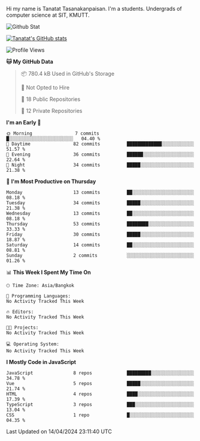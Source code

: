 Hi my name is Tanatat Tasanakanpaisan. I'm a students. Undergrads of computer science at SIT, KMUTT.

![Github Stat](https://github-profile-summary-cards.vercel.app/api/cards/profile-details?username=LilUzii-69&theme=dracula)

[![Tanatat's GitHub stats](https://github-readme-stats.vercel.app/api?username=LilUzii-69&show_icons=true&theme=radical)](https://github.com/anuraghazra/github-readme-stats)

<!--START_SECTION:waka-->
![Profile Views](http://img.shields.io/badge/Profile%20Views-0-blue)

**🐱 My GitHub Data** 

> 📦 780.4 kB Used in GitHub's Storage 
 > 
> 🚫 Not Opted to Hire
 > 
> 📜 18 Public Repositories 
 > 
> 🔑 12 Private Repositories 
 > 
**I'm an Early 🐤** 

```text
🌞 Morning                7 commits           █░░░░░░░░░░░░░░░░░░░░░░░░   04.40 % 
🌆 Daytime                82 commits          █████████████░░░░░░░░░░░░   51.57 % 
🌃 Evening                36 commits          ██████░░░░░░░░░░░░░░░░░░░   22.64 % 
🌙 Night                  34 commits          █████░░░░░░░░░░░░░░░░░░░░   21.38 % 
```
📅 **I'm Most Productive on Thursday** 

```text
Monday                   13 commits          ██░░░░░░░░░░░░░░░░░░░░░░░   08.18 % 
Tuesday                  34 commits          █████░░░░░░░░░░░░░░░░░░░░   21.38 % 
Wednesday                13 commits          ██░░░░░░░░░░░░░░░░░░░░░░░   08.18 % 
Thursday                 53 commits          ████████░░░░░░░░░░░░░░░░░   33.33 % 
Friday                   30 commits          █████░░░░░░░░░░░░░░░░░░░░   18.87 % 
Saturday                 14 commits          ██░░░░░░░░░░░░░░░░░░░░░░░   08.81 % 
Sunday                   2 commits           ░░░░░░░░░░░░░░░░░░░░░░░░░   01.26 % 
```


📊 **This Week I Spent My Time On** 

```text
🕑︎ Time Zone: Asia/Bangkok

💬 Programming Languages: 
No Activity Tracked This Week

🔥 Editors: 
No Activity Tracked This Week

🐱‍💻 Projects: 
No Activity Tracked This Week

💻 Operating System: 
No Activity Tracked This Week
```

**I Mostly Code in JavaScript** 

```text
JavaScript               8 repos             █████████░░░░░░░░░░░░░░░░   34.78 % 
Vue                      5 repos             █████░░░░░░░░░░░░░░░░░░░░   21.74 % 
HTML                     4 repos             ████░░░░░░░░░░░░░░░░░░░░░   17.39 % 
TypeScript               3 repos             ███░░░░░░░░░░░░░░░░░░░░░░   13.04 % 
CSS                      1 repo              █░░░░░░░░░░░░░░░░░░░░░░░░   04.35 % 
```




 Last Updated on 14/04/2024 23:11:40 UTC
<!--END_SECTION:waka-->